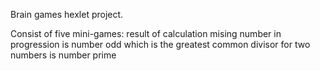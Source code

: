 Brain games hexlet project.

Consist of five mini-games:
result of calculation
mising number in progression
is number odd
which is the greatest common divisor for two numbers
is number prime
